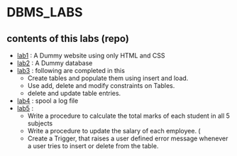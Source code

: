 # DBMS_LABS
## contents of this labs (repo)

- [lab1](https://github.com/lordcod99/DBMS_LABS/tree/main/lab1) : A Dummy website using only HTML and CSS
- [lab2](https://github.com/lordcod99/DBMS_LABS/tree/main/lab2) : A Dummy database
- [lab3](https://github.com/lordcod99/DBMS_LABS/tree/main/lab3) : following are completed in this 
  - Create tables and populate them using insert and load.
  - Use add, delete and modify constraints on Tables.
  - delete and update table entries.
- [lab4](https://github.com/lordcod99/DBMS_LABS/tree/main/lab4) : spool a log file 
- [lab5](https://github.com/lordcod99/DBMS_LABS/tree/main/lab5) : 
  - Write a procedure to calculate the total marks of each student in all 5 subjects
  - Write a procedure to update the salary of each employee. (
  - Create a Trigger, that raises a user defined error message whenever a user tries to insert or
    delete from the table.
